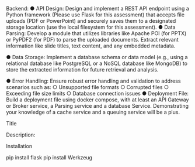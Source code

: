 Backend: 
● API Design: Design and implement a REST API endpoint using a Python framework 
(Please use Flask for this assessment) that accepts file uploads (PDF or PowerPoint) 
and securely saves them to a designated storage location (use the local filesystem 
for this assessment). 
● Data Parsing: Develop a module that utilizes libraries like Apache POI (for PPTX) or 
PyPDF2 (for PDF) to parse the uploaded documents. 
Extract relevant information like 
slide titles, text content, and any embedded metadata. 

● Data Storage: Implement a database schema or data model (e.g., using a relational 
database like PostgreSQL or a NoSQL database like MongoDB) to store the 
extracted information for future retrieval and analysis.

● Error Handling: Ensure robust error handling and validation to address scenarios 
such as: 
○ Unsupported file formats 
○ Corrupted files 
○ Exceeding file size limits 
○ Database connection issues 
● Deployment File: Build a deployment file using docker compose, with at least an API 
Gateway or Broker service, a Parsing service and a database Service. 
Demonstrating your knowledge of a cache service and a queuing service will be a 
plus.


Title 

Description: 

Installation 

pip install flask
pip install Werkzeug